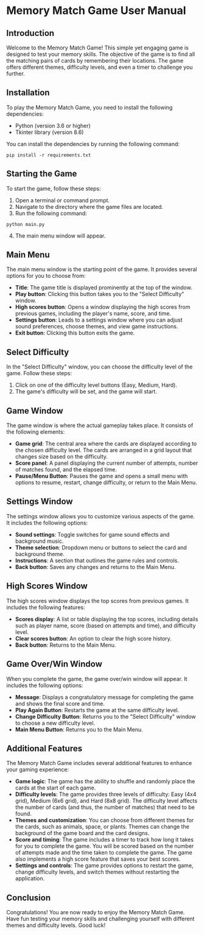 # Memory Match Game User Manual

## Introduction

Welcome to the Memory Match Game! This simple yet engaging game is designed to test your memory skills. The objective of the game is to find all the matching pairs of cards by remembering their locations. The game offers different themes, difficulty levels, and even a timer to challenge you further.

## Installation

To play the Memory Match Game, you need to install the following dependencies:

- Python (version 3.6 or higher)
- Tkinter library (version 8.6)

You can install the dependencies by running the following command:

```
pip install -r requirements.txt
```

## Starting the Game

To start the game, follow these steps:

1. Open a terminal or command prompt.
2. Navigate to the directory where the game files are located.
3. Run the following command:

```
python main.py
```

4. The main menu window will appear.

## Main Menu

The main menu window is the starting point of the game. It provides several options for you to choose from:

- **Title**: The game title is displayed prominently at the top of the window.
- **Play button**: Clicking this button takes you to the "Select Difficulty" window.
- **High scores button**: Opens a window displaying the high scores from previous games, including the player's name, score, and time.
- **Settings button**: Leads to a settings window where you can adjust sound preferences, choose themes, and view game instructions.
- **Exit button**: Clicking this button exits the game.

## Select Difficulty

In the "Select Difficulty" window, you can choose the difficulty level of the game. Follow these steps:

1. Click on one of the difficulty level buttons (Easy, Medium, Hard).
2. The game's difficulty will be set, and the game will start.

## Game Window

The game window is where the actual gameplay takes place. It consists of the following elements:

- **Game grid**: The central area where the cards are displayed according to the chosen difficulty level. The cards are arranged in a grid layout that changes size based on the difficulty.
- **Score panel**: A panel displaying the current number of attempts, number of matches found, and the elapsed time.
- **Pause/Menu Button**: Pauses the game and opens a small menu with options to resume, restart, change difficulty, or return to the Main Menu.

## Settings Window

The settings window allows you to customize various aspects of the game. It includes the following options:

- **Sound settings**: Toggle switches for game sound effects and background music.
- **Theme selection**: Dropdown menu or buttons to select the card and background theme.
- **Instructions**: A section that outlines the game rules and controls.
- **Back button**: Saves any changes and returns to the Main Menu.

## High Scores Window

The high scores window displays the top scores from previous games. It includes the following features:

- **Scores display**: A list or table displaying the top scores, including details such as player name, score (based on attempts and time), and difficulty level.
- **Clear scores button**: An option to clear the high score history.
- **Back button**: Returns to the Main Menu.

## Game Over/Win Window

When you complete the game, the game over/win window will appear. It includes the following options:

- **Message**: Displays a congratulatory message for completing the game and shows the final score and time.
- **Play Again Button**: Restarts the game at the same difficulty level.
- **Change Difficulty Button**: Returns you to the "Select Difficulty" window to choose a new difficulty level.
- **Main Menu Button**: Returns you to the Main Menu.

## Additional Features

The Memory Match Game includes several additional features to enhance your gaming experience:

- **Game logic**: The game has the ability to shuffle and randomly place the cards at the start of each game.
- **Difficulty levels**: The game provides three levels of difficulty: Easy (4x4 grid), Medium (6x6 grid), and Hard (8x8 grid). The difficulty level affects the number of cards (and thus, the number of matches) that need to be found.
- **Themes and customization**: You can choose from different themes for the cards, such as animals, space, or plants. Themes can change the background of the game board and the card designs.
- **Score and timing**: The game includes a timer to track how long it takes for you to complete the game. You will be scored based on the number of attempts made and the time taken to complete the game. The game also implements a high score feature that saves your best scores.
- **Settings and controls**: The game provides options to restart the game, change difficulty levels, and switch themes without restarting the application.

## Conclusion

Congratulations! You are now ready to enjoy the Memory Match Game. Have fun testing your memory skills and challenging yourself with different themes and difficulty levels. Good luck!